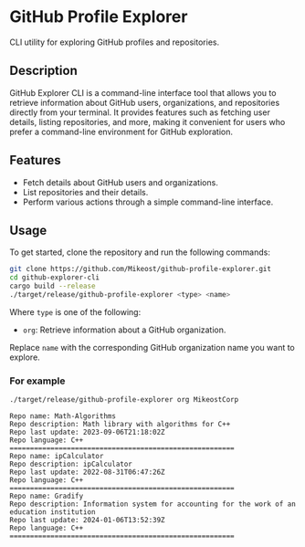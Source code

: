 # GitHub Profile Explorer

CLI utility for exploring GitHub profiles and repositories.

## Description

GitHub Explorer CLI is a command-line interface tool that allows you to retrieve information about GitHub users, organizations, and repositories directly from your terminal. It provides features such as fetching user details, listing repositories, and more, making it convenient for users who prefer a command-line environment for GitHub exploration.

## Features

- Fetch details about GitHub users and organizations.
- List repositories and their details.
- Perform various actions through a simple command-line interface.

## Usage

To get started, clone the repository and run the following commands:

```bash
git clone https://github.com/Mikeost/github-profile-explorer.git
cd github-explorer-cli
cargo build --release
./target/release/github-profile-explorer <type> <name>
```

Where `type` is one of the following:
- `org`: Retrieve information about a GitHub organization.

Replace `name` with the corresponding GitHub organization name you want to explore.

### For example

```bash
./target/release/github-profile-explorer org MikeostCorp
```

```
Repo name: Math-Algorithms
Repo description: Math library with algorithms for C++
Repo last update: 2023-09-06T21:18:02Z
Repo language: C++
=======================================================
Repo name: ipCalculator
Repo description: ipCalculator
Repo last update: 2022-08-31T06:47:26Z
Repo language: C++
=======================================================
Repo name: Gradify
Repo description: Information system for accounting for the work of an education institution
Repo last update: 2024-01-06T13:52:39Z
Repo language: C++
=======================================================
```